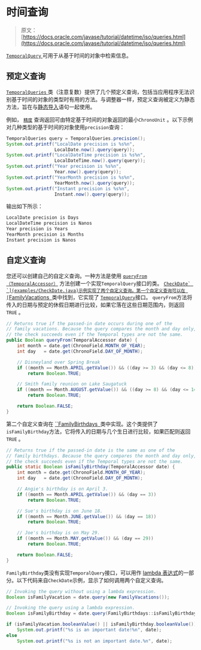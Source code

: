 # 时间查询

> 原文： [https://docs.oracle.com/javase/tutorial/datetime/iso/queries.html](https://docs.oracle.com/javase/tutorial/datetime/iso/queries.html)

[`TemporalQuery` ](https://docs.oracle.com/javase/8/docs/api/java/time/temporal/TemporalQuery.html)可用于从基于时间的对象中检索信息。

## 预定义查询

[`TemporalQueries` ](https://docs.oracle.com/javase/8/docs/api/java/time/temporal/TemporalQueries.html)类（注意复数）提供了几个预定义查询，包括当应用程序无法识别基于时间的对象的类型时有用的方法。与调整器一样，预定义查询被定义为静态方法，旨在与[静态导入](../../java/package/usepkgs.html#staticimport)语句一起使用。

例如， [`精度`](https://docs.oracle.com/javase/8/docs/api/java/time/temporal/TemporalQueries.html#precision--) 查询返回可由特定基于时间的对象返回的最小`ChronoUnit` 。以下示例对几种类型的基于时间的对象使用`precision`查询：

```java
TemporalQueries query = TemporalQueries.precision();
System.out.printf("LocalDate precision is %s%n",
                  LocalDate.now().query(query));
System.out.printf("LocalDateTime precision is %s%n",
                  LocalDateTime.now().query(query));
System.out.printf("Year precision is %s%n",
                  Year.now().query(query));
System.out.printf("YearMonth precision is %s%n",
                  YearMonth.now().query(query));
System.out.printf("Instant precision is %s%n",
                  Instant.now().query(query));

```

输出如下所示：

```java
LocalDate precision is Days
LocalDateTime precision is Nanos
Year precision is Years
YearMonth precision is Months
Instant precision is Nanos

```

## 自定义查询

您还可以创建自己的自定义查询。一种方法是使用 [`queryFrom（TemporalAccessor）`](https://docs.oracle.com/javase/8/docs/api/java/time/temporal/TemporalQuery.html#queryFrom-java.time.temporal.TemporalAccessor-) 方法创建一个实现`TemporalQuery`接口的类。 [``CheckDate` `](examples/CheckDate.java)示例实现了两个自定义查询。第一个自定义查询可以在 [``FamilyVacations` `](examples/FamilyVacations.java)类中找到，它实现了 [`TemporalQuery`](https://docs.oracle.com/javase/8/docs/api/java/time/temporal/TemporalQuery.html)接口。 `queryFrom`方法将传入的日期与预定的休假日期进行比较，如果它落在这些日期范围内，则返回`TRUE` 。

```java
// Returns true if the passed-in date occurs during one of the
// family vacations. Because the query compares the month and day only,
// the check succeeds even if the Temporal types are not the same.
public Boolean queryFrom(TemporalAccessor date) {
    int month = date.get(ChronoField.MONTH_OF_YEAR);
    int day   = date.get(ChronoField.DAY_OF_MONTH);

    // Disneyland over Spring Break
    if ((month == Month.APRIL.getValue()) && ((day >= 3) && (day <= 8)))
        return Boolean.TRUE;

    // Smith family reunion on Lake Saugatuck
    if ((month == Month.AUGUST.getValue()) && ((day >= 8) && (day <= 14)))
        return Boolean.TRUE;

    return Boolean.FALSE;
}

```

第二个自定义查询在 [``FamilyBirthdays` `](examples/FamilyBirthdays.java)类中实现。这个类提供了`isFamilyBirthday`方法，它将传入的日期与几个生日进行比较，如果匹配则返回`TRUE` 。

```java
// Returns true if the passed-in date is the same as one of the
// family birthdays. Because the query compares the month and day only,
// the check succeeds even if the Temporal types are not the same.
public static Boolean isFamilyBirthday(TemporalAccessor date) {
    int month = date.get(ChronoField.MONTH_OF_YEAR);
    int day   = date.get(ChronoField.DAY_OF_MONTH);

    // Angie's birthday is on April 3.
    if ((month == Month.APRIL.getValue()) && (day == 3))
        return Boolean.TRUE;

    // Sue's birthday is on June 18.
    if ((month == Month.JUNE.getValue()) && (day == 18))
        return Boolean.TRUE;

    // Joe's birthday is on May 29.
    if ((month == Month.MAY.getValue()) && (day == 29))
        return Boolean.TRUE;

    return Boolean.FALSE;
}

```

`FamilyBirthday`类没有实现`TemporalQuery`接口，可以用作 [lambda 表达式](../../java/javaOO/lambdaexpressions.html)的一部分。以下代码来自`CheckDate`示例，显示了如何调用两个自定义查询。

```java
// Invoking the query without using a lambda expression.
Boolean isFamilyVacation = date.query(new FamilyVacations());

// Invoking the query using a lambda expression.
Boolean isFamilyBirthday = date.query(FamilyBirthdays::isFamilyBirthday);

if (isFamilyVacation.booleanValue() || isFamilyBirthday.booleanValue())
    System.out.printf("%s is an important date!%n", date);
else
    System.out.printf("%s is not an important date.%n", date);

```